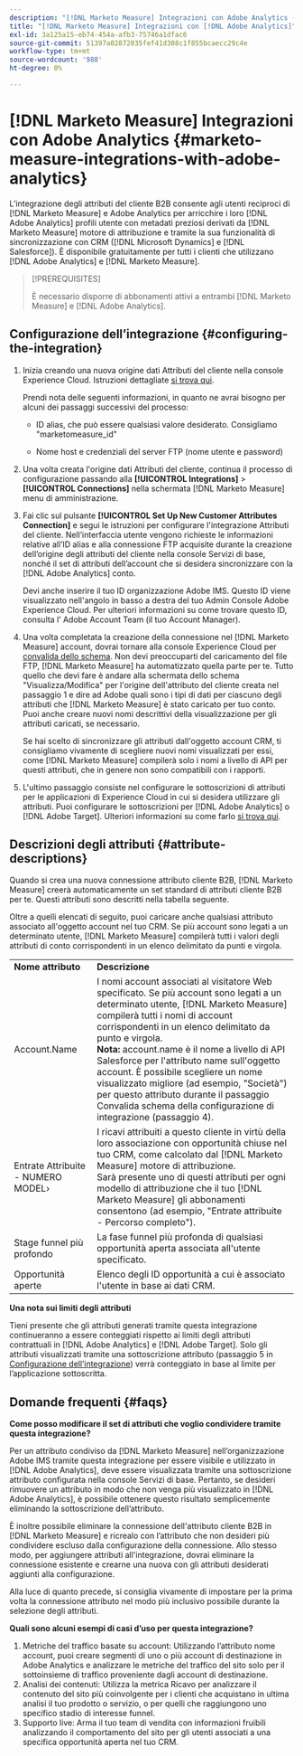 ```yaml
---
description: "[!DNL Marketo Measure] Integrazioni con Adobe Analytics - [!DNL Marketo Measure] - Documentazione del prodotto"
title: "[!DNL Marketo Measure] Integrazioni con [!DNL Adobe Analytics]"
exl-id: 3a125a15-eb74-454a-afb3-75746a1dfac6
source-git-commit: 51397a02872035fef41d308c1f855bcaecc29c4e
workflow-type: tm+mt
source-wordcount: '988'
ht-degree: 0%

---
```


# [!DNL Marketo Measure] Integrazioni con Adobe Analytics {#marketo-measure-integrations-with-adobe-analytics}

L’integrazione degli attributi del cliente B2B consente agli utenti reciproci di [!DNL Marketo Measure] e Adobe Analytics per arricchire i loro [!DNL Adobe Analytics] profili utente con metadati preziosi derivati da [!DNL Marketo Measure] motore di attribuzione e tramite la sua funzionalità di sincronizzazione con CRM ([!DNL Microsoft Dynamics] e [!DNL Salesforce]). È disponibile gratuitamente per tutti i clienti che utilizzano [!DNL Adobe Analytics] e [!DNL Marketo Measure].

>[!PREREQUISITES]
>
>È necessario disporre di abbonamenti attivi a entrambi [!DNL Marketo Measure] e [!DNL Adobe Analytics].

## Configurazione dell’integrazione {#configuring-the-integration}

1. Inizia creando una nuova origine dati Attributi del cliente nella console Experience Cloud. Istruzioni dettagliate [si trova qui](https://docs.adobe.com/content/help/en/core-services/interface/customer-attributes/t-crs-usecase.html).

   Prendi nota delle seguenti informazioni, in quanto ne avrai bisogno per alcuni dei passaggi successivi del processo:

   * ID alias, che può essere qualsiasi valore desiderato. Consigliamo &quot;marketomeasure_id&quot;

   * Nome host e credenziali del server FTP (nome utente e password)

1. Una volta creata l&#39;origine dati Attributi del cliente, continua il processo di configurazione passando alla **[!UICONTROL Integrations]** > **[!UICONTROL Connections]** nella schermata [!DNL Marketo Measure] menu di amministrazione.

1. Fai clic sul pulsante **[!UICONTROL Set Up New Customer Attributes Connection]** e segui le istruzioni per configurare l&#39;integrazione Attributi del cliente. Nell’interfaccia utente vengono richieste le informazioni relative all’ID alias e alla connessione FTP acquisite durante la creazione dell’origine degli attributi del cliente nella console Servizi di base, nonché il set di attributi dell’account che si desidera sincronizzare con la [!DNL Adobe Analytics] conto.

   Devi anche inserire il tuo ID organizzazione Adobe IMS. Questo ID viene visualizzato nell&#39;angolo in basso a destra del tuo Admin Console Adobe Experience Cloud. Per ulteriori informazioni su come trovare questo ID, consulta l’ Adobe Account Team (il tuo Account Manager).

1. Una volta completata la creazione della connessione nel [!DNL Marketo Measure] account, dovrai tornare alla console Experience Cloud per [convalida dello schema](https://docs.adobe.com/content/help/en/core-services/interface/customer-attributes/validate-schema.html). Non devi preoccuparti del caricamento del file FTP, [!DNL Marketo Measure] ha automatizzato quella parte per te. Tutto quello che devi fare è andare alla schermata dello schema &quot;Visualizza/Modifica&quot; per l&#39;origine dell&#39;attributo del cliente creata nel passaggio 1 e dire ad Adobe quali sono i tipi di dati per ciascuno degli attributi che [!DNL Marketo Measure] è stato caricato per tuo conto. Puoi anche creare nuovi nomi descrittivi della visualizzazione per gli attributi caricati, se necessario.

   Se hai scelto di sincronizzare gli attributi dall&#39;oggetto account CRM, ti consigliamo vivamente di scegliere nuovi nomi visualizzati per essi, come [!DNL Marketo Measure] compilerà solo i nomi a livello di API per questi attributi, che in genere non sono compatibili con i rapporti.

1. L&#39;ultimo passaggio consiste nel configurare le sottoscrizioni di attributi per le applicazioni di Experience Cloud in cui si desidera utilizzare gli attributi.  Puoi configurare le sottoscrizioni per [!DNL Adobe Analytics] o [!DNL Adobe Target].  Ulteriori informazioni su come farlo [si trova qui](https://docs.adobe.com/content/help/en/core-services/interface/customer-attributes/subscription.html).

## Descrizioni degli attributi {#attribute-descriptions}

Quando si crea una nuova connessione attributo cliente B2B, [!DNL Marketo Measure] creerà automaticamente un set standard di attributi cliente B2B per te. Questi attributi sono descritti nella tabella seguente.

Oltre a quelli elencati di seguito, puoi caricare anche qualsiasi attributo associato all&#39;oggetto account nel tuo CRM. Se più account sono legati a un determinato utente, [!DNL Marketo Measure] compilerà tutti i valori degli attributi di conto corrispondenti in un elenco delimitato da punti e virgola.

<table> 
 <colgroup> 
  <col> 
  <col> 
 </colgroup> 
 <tbody> 
  <tr> 
   <td><b>Nome attributo</b></td> 
   <td><b>Descrizione</b></td>
  </tr> 
  <tr> 
   <td>Account.Name</td> 
   <td>I nomi account associati al visitatore Web specificato. Se più account sono legati a un determinato utente, [!DNL Marketo Measure] compilerà tutti i nomi di account corrispondenti in un elenco delimitato da punto e virgola.<br/>
   <strong>Nota:</strong> account.name è il nome a livello di API Salesforce per l'attributo name sull'oggetto account. È possibile scegliere un nome visualizzato migliore (ad esempio, "Società") per questo attributo durante il passaggio Convalida schema della configurazione di integrazione (passaggio 4).</td>
  </tr>
  <tr> 
   <td>Entrate Attribuite - NUMERO MODEL›</td> 
   <td>I ricavi attribuiti a questo cliente in virtù della loro associazione con opportunità chiuse nel tuo CRM, come calcolato dal [!DNL Marketo Measure] motore di attribuzione.<br/>
   Sarà presente uno di questi attributi per ogni modello di attribuzione che il tuo [!DNL Marketo Measure] gli abbonamenti consentono (ad esempio, "Entrate attribuite - Percorso completo").</td>
  </tr>
  <tr> 
   <td>Stage funnel più profondo</td> 
   <td>La fase funnel più profonda di qualsiasi opportunità aperta associata all'utente specificato.</td>
  </tr>
  <tr> 
   <td>Opportunità aperte</td> 
   <td>Elenco degli ID opportunità a cui è associato l'utente in base ai dati CRM.</td>
  </tr> 
 </tbody> 
</table>

**Una nota sui limiti degli attributi**

Tieni presente che gli attributi generati tramite questa integrazione continueranno a essere conteggiati rispetto ai limiti degli attributi contrattuali in [!DNL Adobe Analytics] e [!DNL Adobe Target]. Solo gli attributi visualizzati tramite una sottoscrizione attributo (passaggio 5 in [Configurazione dell’integrazione](#configuring-the-integration)) verrà conteggiato in base al limite per l’applicazione sottoscritta.

## Domande frequenti {#faqs}

**Come posso modificare il set di attributi che voglio condividere tramite questa integrazione?**

Per un attributo condiviso da [!DNL Marketo Measure] nell’organizzazione Adobe IMS tramite questa integrazione per essere visibile e utilizzato in [!DNL Adobe Analytics], deve essere visualizzata tramite una sottoscrizione attributo configurata nella console Servizi di base. Pertanto, se desideri rimuovere un attributo in modo che non venga più visualizzato in [!DNL Adobe Analytics], è possibile ottenere questo risultato semplicemente eliminando la sottoscrizione dell’attributo.

È inoltre possibile eliminare la connessione dell&#39;attributo cliente B2B in [!DNL Marketo Measure] e ricrealo con l’attributo che non desideri più condividere escluso dalla configurazione della connessione. Allo stesso modo, per aggiungere attributi all&#39;integrazione, dovrai eliminare la connessione esistente e crearne una nuova con gli attributi desiderati aggiunti alla configurazione.

Alla luce di quanto precede, si consiglia vivamente di impostare per la prima volta la connessione attributo nel modo più inclusivo possibile durante la selezione degli attributi.

**Quali sono alcuni esempi di casi d’uso per questa integrazione?**

1. Metriche del traffico basate su account: Utilizzando l’attributo nome account, puoi creare segmenti di uno o più account di destinazione in Adobe Analytics e analizzare le metriche del traffico del sito solo per il sottoinsieme di traffico proveniente dagli account di destinazione.
1. Analisi dei contenuti: Utilizza la metrica Ricavo per analizzare il contenuto del sito più coinvolgente per i clienti che acquistano in ultima analisi il tuo prodotto o servizio, o per quelli che raggiungono uno specifico stadio di interesse funnel.
1. Supporto live: Arma il tuo team di vendita con informazioni fruibili analizzando il comportamento del sito per gli utenti associati a una specifica opportunità aperta nel tuo CRM.
